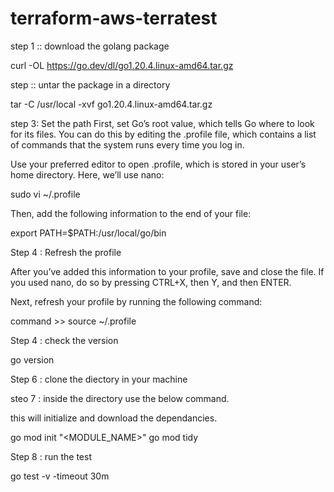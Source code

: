 # terraform-aws-terratest

step 1 :: download the golang package

curl -OL https://go.dev/dl/go1.20.4.linux-amd64.tar.gz

step :: untar the package in a directory

tar -C /usr/local -xvf go1.20.4.linux-amd64.tar.gz

step 3: Set the path
First, set Go’s root value, which tells Go where to look for its files. You can do this by editing the .profile file, 
which contains a list of commands that the system runs every time you log in.

Use your preferred editor to open .profile, which is stored in your user’s home directory. Here, we’ll use nano:

sudo vi ~/.profile

Then, add the following information to the end of your file:

export PATH=$PATH:/usr/local/go/bin

Step 4 : Refresh the profile

After you’ve added this information to your profile, save and close the file. If you used nano, do so by pressing CTRL+X, then Y, and then ENTER.

Next, refresh your profile by running the following command:

command >>
source ~/.profile

Step 4 : check the version

go version


Step 6 : clone the diectory in your machine 

steo 7 : inside the directory use the below command.

this will initialize and download the dependancies.

go mod init "<MODULE_NAME>"
go mod tidy

Step 8 : run the test

go test -v -timeout 30m
 
 

